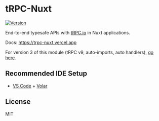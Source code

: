 # tRPC-Nuxt

[![Version](https://img.shields.io/npm/v/trpc-nuxt?style=flat&colorA=000000&colorB=000000)](https://www.npmjs.com/package/trpc-nuxt)

End-to-end typesafe APIs with [tRPC.io](https://trpc.io/) in Nuxt applications.

Docs: https://trpc-nuxt.vercel.app

For version 3 of this module (tRPC v9, auto-imports, auto handlers), [go here](https://github.com/wobsoriano/trpc-nuxt/tree/v3).

## Recommended IDE Setup

- [VS Code](https://code.visualstudio.com/) + [Volar](https://marketplace.visualstudio.com/items?itemName=Vue.volar)

## License

MIT
